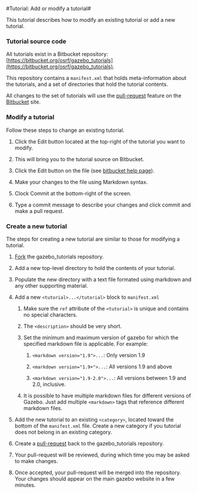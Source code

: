 #Tutorial: Add or modify a tutorial# 

This tutorial describes how to modify an existing tutorial or add a new tutorial.

### Tutorial source code

All tutorials exist in a Bitbucket repository:
[https://bitbucket.org/osrf/gazebo_tutorials](https://bitbucket.org/osrf/gazebo_tutorials).

This repository contains a `manifest.xml` that holds meta-information about
the tutorials, and a set of directories that hold the tutorial contents.

All changes to the set of tutorials will use the
[pull-request](https://bitbucket.org/osrf/gazebo_tutorials/pull-request/new)
feature on the [Bitbucket](https://bitbucket.org/osrf/gazebo_tutorials) site.

### Modify a tutorial

Follow these steps to change an existing tutorial.

1. Click the Edit button located at the top-right of the tutorial you want to modify.

1. This will bring you to the tutorial source on Bitbucket.

1. Click the Edit button on the file (see [bitbucket help page](https://confluence.atlassian.com/display/BITBUCKET/Edit+online)).

1. Make your changes to the file using Markdown syntax.

1. Clock Commit at the bottom-right of the screen.

1. Type a commit message to describe your changes and click commit and make a pull request.

### Create a new tutorial

The steps for creating a new tutorial are similar to those for modifying a tutorial.

1. [Fork](https://bitbucket.org/osrf/gazebo_tutorials/fork) the gazebo_tutorials repository.

1. Add a new top-level directory to hold the contents of your tutorial.

1. Populate the new directory with a text file formated using markdown and any other supporting material.

1. Add a new `<tutorial>...</tutorial>` block to `manifest.xml`

    1. Make sure the `ref` attribute of the `<tutorial>` is unique and contains no special characters.

    1. The `<description>` should be very short.

    1. Set the minimum and maximum version of gazebo for which the specified markdown file is applicable. For example:

        1. `<markdown version="1.9">...`: Only version 1.9

        1. `<markdown version="1.9+">...`: All versions 1.9 and above

        1. `<markdown version="1.9-2.0">...`: All versions between 1.9 and 2.0, inclusive.

    1. It is possible to have multiple markdown files for different versions of Gazebo. Just add multiple `<markdown>` tags that reference different markdown files.
     
1. Add the new tutorial to an existing `<category>`, located toward the bottom of the `manifest.xml` file. Create a new category if you tutorial does not belong in an existing category. 

1. Create a [pull-request](https://bitbucket.org/osrf/gazebo_tutorials/pull-request/new) back to the gazebo_tutorials repository.

1. Your pull-request will be reviewed, during which time you may be asked to make changes.

1. Once accepted, your pull-request will be merged into the repository. Your changes should appear on the main gazebo website in a few minutes.

